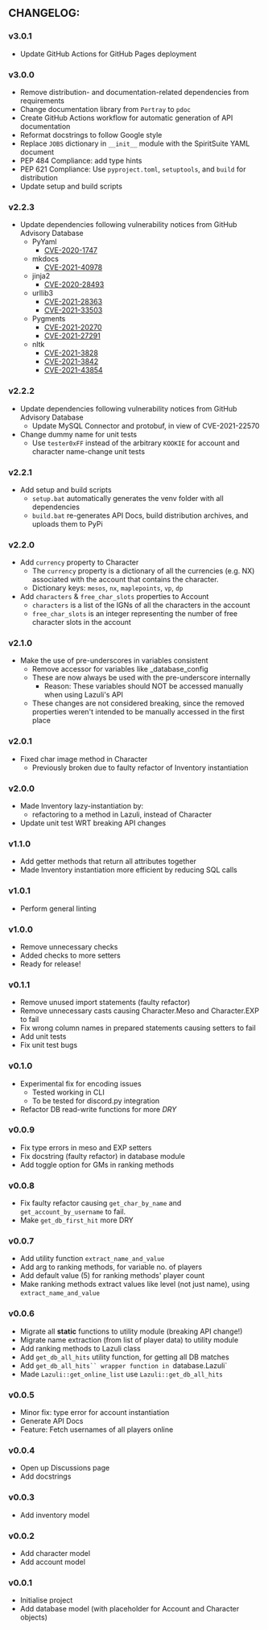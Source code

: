 ## CHANGELOG:  

### v3.0.1
- Update GitHub Actions for GitHub Pages deployment

### v3.0.0
- Remove distribution- and documentation-related dependencies from requirements
- Change documentation library from `Portray` to `pdoc`
- Create GitHub Actions workflow for automatic generation of API documentation 
- Reformat docstrings to follow Google style
- Replace `JOBS` dictionary in `__init__` module with the SpiritSuite YAML document
- PEP 484 Compliance: add type hints
- PEP 621 Compliance: Use `pyproject.toml`, `setuptools`, and `build` for distribution
- Update setup and build scripts

### v2.2.3
- Update dependencies following vulnerability notices from GitHub Advisory Database
  - PyYaml
    - [CVE-2020-1747](https://github.com/advisories/GHSA-6757-jp84-gxfx)
  - mkdocs
    - [CVE-2021-40978](https://github.com/advisories/GHSA-qh9q-34h6-hcv9)
  - jinja2
    - [CVE-2020-28493](https://github.com/advisories/GHSA-g3rq-g295-4j3m)
  - urllib3
    - [CVE-2021-28363](https://github.com/advisories/GHSA-5phf-pp7p-vc2r)
    - [CVE-2021-33503](https://github.com/advisories/GHSA-q2q7-5pp4-w6pg)
  - Pygments
    - [CVE-2021-20270](https://github.com/advisories/GHSA-9w8r-397f-prfh)
    - [CVE-2021-27291](https://github.com/advisories/GHSA-pq64-v7f5-gqh8)
  - nltk
    - [CVE-2021-3828](https://github.com/advisories/GHSA-2ww3-fxvq-293j)
    - [CVE-2021-3842](https://github.com/advisories/GHSA-rqjh-jp2r-59cj)
    - [CVE-2021-43854](https://github.com/advisories/GHSA-f8m6-h2c7-8h9x)

### v2.2.2
- Update dependencies following vulnerability notices from GitHub Advisory Database
  - Update MySQL Connector and protobuf, in view of CVE-2021-22570
- Change dummy name for unit tests
  - Use `tester0xFF` instead of the arbitrary `KOOKIE` for account and character name-change unit tests

### v2.2.1
- Add setup and build scripts
  - `setup.bat` automatically generates the venv folder with all dependencies
  - `build.bat` re-generates API Docs, build distribution archives, and uploads them to PyPi

### v2.2.0
- Add `currency` property to Character  
  - The `currency` property is a dictionary of all the currencies (e.g. NX) associated with the account that contains the character.
  - Dictionary keys: `mesos`, `nx`, `maplepoints`, `vp`, `dp`
- Add `characters` & `free_char_slots` properties to Account
  - `characters` is a list of the IGNs of all the characters in the account
  - `free_char_slots` is an integer representing the number of free character slots in the account

### v2.1.0
- Make the use of pre-underscores in variables consistent
  - Remove accessor for variables like _database_config 
  - These are now always be used with the pre-underscore internally
    - Reason: These variables should NOT be accessed manually when using Lazuli's API
  - These changes are not considered breaking, since the removed properties weren't intended to be manually accessed in the first place

### v2.0.1
- Fixed char image method in Character
  - Previously broken due to faulty refactor of Inventory instantiation

### v2.0.0
- Made Inventory lazy-instantiation by:
  - refactoring to a method in Lazuli, instead of Character
- Update unit test WRT breaking API changes

### v1.1.0
- Add getter methods that return all attributes together
- Made Inventory instantiation more efficient by reducing SQL calls

### v1.0.1
- Perform general linting

### v1.0.0
- Remove unnecessary checks
- Added checks to more setters
- Ready for release!

### v0.1.1
- Remove unused import statements (faulty refactor)
- Remove unnecessary casts causing Character.Meso and Character.EXP to fail
- Fix wrong column names in prepared statements causing setters to fail
- Add unit tests
- Fix unit test bugs

### v0.1.0
- Experimental fix for encoding issues
    - Tested working in CLI
    - To be tested for discord.py integration
- Refactor DB read-write functions for more *DRY*

### v0.0.9
- Fix type errors in meso and EXP setters
- Fix docstring (faulty refactor) in database module
- Add toggle option for GMs in ranking methods 

### v0.0.8
- Fix faulty refactor causing `get_char_by_name` and `get_account_by_username` to fail.
- Make `get_db_first_hit` more DRY

### v0.0.7
- Add utility function `extract_name_and_value`
- Add arg to ranking methods, for variable no. of players
- Add default value (5) for ranking methods' player count
- Make ranking methods extract values like level (not just name), using `extract_name_and_value`

### v0.0.6
- Migrate all **static** functions to utility module (breaking API change!)
- Migrate name extraction (from list of player data) to utility module
- Add ranking methods to Lazuli class
- Add `get_db_all_hits` utility function, for getting all DB matches
- Add `get_db_all_hits`` wrapper function in `database.Lazuli`
- Made `Lazuli::get_online_list` use `Lazuli::get_db_all_hits`

### v0.0.5
- Minor fix: type error for account instantiation
- Generate API Docs
- Feature: Fetch usernames of all players online

### v0.0.4
- Open up Discussions page
- Add docstrings

### v0.0.3
- Add inventory model

### v0.0.2  
- Add character model
- Add account model
  
### v0.0.1  
- Initialise project  
- Add database model (with placeholder for Account and Character objects)  
